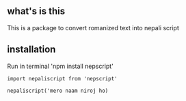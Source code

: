 ## what's is this
This is a package to convert romanized text into nepali script

## installation
Run in terminal 'npm install nepscript'

```
import nepaliscript from 'nepscript'

nepaliscript('mero naam niroj ho)

```